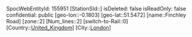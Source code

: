 ﻿---
location: [51.5472,-0.1803]
type: Station
tags:
- geo/Station
- Europe/United_Kingdom/London

---
SpocWebEntityId: 155951
[StationSId::]
isDeleted: false
isReadOnly: false
confidential: public
[geo-lon::-0.1803]
[geo-lat::51.5472]
[name::Finchley Road]
[zone::2]
[Num_lines::2]
[switch-to-Rail::0]
[Country::[United_Kingdom](geo/Continent/Europe/United_Kingdom.md)]
[City::[London](geo/Continent/Europe/United_Kingdom/London.md)]

